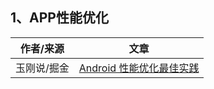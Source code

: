 ## 1、APP性能优化


作者/来源|文章
---|---
玉刚说/掘金|[Android 性能优化最佳实践](https://juejin.im/post/5b50b017f265da0f7b2f649c)